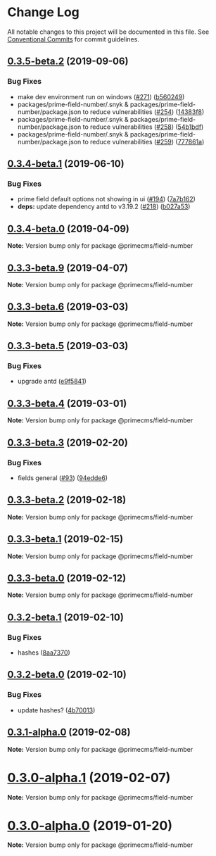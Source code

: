 # Change Log

All notable changes to this project will be documented in this file.
See [Conventional Commits](https://conventionalcommits.org) for commit guidelines.

## [0.3.5-beta.2](https://github.com/birkir/prime/tree/master/packages/prime-field-number/compare/v0.3.4-beta.1...v0.3.5-beta.2) (2019-09-06)

### Bug Fixes

- make dev environment run on windows ([#271](https://github.com/birkir/prime/tree/master/packages/prime-field-number/issues/271)) ([b560249](https://github.com/birkir/prime/tree/master/packages/prime-field-number/commit/b560249))
- packages/prime-field-number/.snyk & packages/prime-field-number/package.json to reduce vulnerabilities ([#254](https://github.com/birkir/prime/tree/master/packages/prime-field-number/issues/254)) ([14383f8](https://github.com/birkir/prime/tree/master/packages/prime-field-number/commit/14383f8))
- packages/prime-field-number/.snyk & packages/prime-field-number/package.json to reduce vulnerabilities ([#258](https://github.com/birkir/prime/tree/master/packages/prime-field-number/issues/258)) ([54b1bdf](https://github.com/birkir/prime/tree/master/packages/prime-field-number/commit/54b1bdf))
- packages/prime-field-number/.snyk & packages/prime-field-number/package.json to reduce vulnerabilities ([#259](https://github.com/birkir/prime/tree/master/packages/prime-field-number/issues/259)) ([777861a](https://github.com/birkir/prime/tree/master/packages/prime-field-number/commit/777861a))

## [0.3.4-beta.1](https://github.com/birkir/prime/tree/master/packages/prime-field-number/compare/v0.3.4-beta.0...v0.3.4-beta.1) (2019-06-10)

### Bug Fixes

- prime field default options not showing in ui ([#194](https://github.com/birkir/prime/tree/master/packages/prime-field-number/issues/194)) ([7a7b162](https://github.com/birkir/prime/tree/master/packages/prime-field-number/commit/7a7b162))
- **deps:** update dependency antd to v3.19.2 ([#218](https://github.com/birkir/prime/tree/master/packages/prime-field-number/issues/218)) ([b027a53](https://github.com/birkir/prime/tree/master/packages/prime-field-number/commit/b027a53))

## [0.3.4-beta.0](https://github.com/birkir/prime/tree/master/packages/prime-field-number/compare/v0.3.3-beta.9...v0.3.4-beta.0) (2019-04-09)

**Note:** Version bump only for package @primecms/field-number

## [0.3.3-beta.9](https://github.com/birkir/prime/tree/master/packages/prime-field-number/compare/v0.3.3-beta.8...v0.3.3-beta.9) (2019-04-07)

**Note:** Version bump only for package @primecms/field-number

## [0.3.3-beta.6](https://github.com/birkir/prime/tree/master/packages/prime-field-number/compare/v0.3.3-beta.5...v0.3.3-beta.6) (2019-03-03)

**Note:** Version bump only for package @primecms/field-number

## [0.3.3-beta.5](https://github.com/birkir/prime/tree/master/packages/prime-field-number/compare/v0.3.3-beta.4...v0.3.3-beta.5) (2019-03-03)

### Bug Fixes

- upgrade antd ([e9f5841](https://github.com/birkir/prime/tree/master/packages/prime-field-number/commit/e9f5841))

## [0.3.3-beta.4](https://github.com/birkir/prime/tree/master/packages/prime-field-number/compare/v0.3.3-beta.3...v0.3.3-beta.4) (2019-03-01)

**Note:** Version bump only for package @primecms/field-number

## [0.3.3-beta.3](https://github.com/birkir/prime/tree/master/packages/prime-field-number/compare/v0.3.3-beta.2...v0.3.3-beta.3) (2019-02-20)

### Bug Fixes

- fields general ([#93](https://github.com/birkir/prime/tree/master/packages/prime-field-number/issues/93)) ([94edde6](https://github.com/birkir/prime/tree/master/packages/prime-field-number/commit/94edde6))

## [0.3.3-beta.2](https://github.com/birkir/prime/tree/master/packages/prime-field-number/compare/v0.3.3-beta.1...v0.3.3-beta.2) (2019-02-18)

**Note:** Version bump only for package @primecms/field-number

## [0.3.3-beta.1](https://github.com/birkir/prime/tree/master/packages/prime-field-number/compare/v0.3.3-beta.0...v0.3.3-beta.1) (2019-02-15)

**Note:** Version bump only for package @primecms/field-number

## [0.3.3-beta.0](https://github.com/birkir/prime/tree/master/packages/prime-field-number/compare/v0.3.2-beta.9...v0.3.3-beta.0) (2019-02-12)

**Note:** Version bump only for package @primecms/field-number

## [0.3.2-beta.1](https://github.com/birkir/prime/tree/master/packages/prime-field-number/compare/v0.3.2-beta.0...v0.3.2-beta.1) (2019-02-10)

### Bug Fixes

- hashes ([8aa7370](https://github.com/birkir/prime/tree/master/packages/prime-field-number/commit/8aa7370))

## [0.3.2-beta.0](https://github.com/birkir/prime/tree/master/packages/prime-field-number/compare/v0.3.1-alpha.0...v0.3.2-beta.0) (2019-02-10)

### Bug Fixes

- update hashes? ([4b70013](https://github.com/birkir/prime/tree/master/packages/prime-field-number/commit/4b70013))

## [0.3.1-alpha.0](https://github.com/birkir/prime/tree/master/packages/prime-field-number/compare/v0.3.0-alpha.5...v0.3.1-alpha.0) (2019-02-08)

**Note:** Version bump only for package @primecms/field-number

# [0.3.0-alpha.1](https://github.com/birkir/prime/tree/master/packages/prime-field-number/compare/v0.3.0-alpha.0...v0.3.0-alpha.1) (2019-02-07)

**Note:** Version bump only for package @primecms/field-number

# [0.3.0-alpha.0](https://github.com/birkir/prime/tree/master/packages/prime-field-number/compare/v0.2.21...v0.3.0-alpha.0) (2019-01-20)

**Note:** Version bump only for package @primecms/field-number
